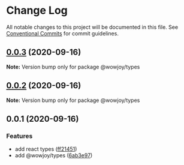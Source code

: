 # Change Log

All notable changes to this project will be documented in this file.
See [Conventional Commits](https://conventionalcommits.org) for commit guidelines.

## [0.0.3](https://github.com/wow-joy/wowjoy/compare/@wowjoy/types@0.0.2...@wowjoy/types@0.0.3) (2020-09-16)

**Note:** Version bump only for package @wowjoy/types





## [0.0.2](https://github.com/wow-joy/wowjoy/compare/@wowjoy/types@0.0.1...@wowjoy/types@0.0.2) (2020-09-16)

**Note:** Version bump only for package @wowjoy/types





## 0.0.1 (2020-09-16)


### Features

*  add react types ([ff21451](https://github.com/wow-joy/wowjoy/commit/ff21451ede6bb1eadb90a43faa4e7ee90c9eee56))
* add @wowjoy/types ([6ab3e97](https://github.com/wow-joy/wowjoy/commit/6ab3e970212bffe55f6baabee017fb85b15637ce))
